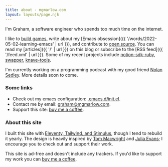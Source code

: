 ```yaml
---
title: about - mgmarlow.com
layout: layouts/page.njk
---
```


I'm Graham, a software engineer who spends too much time on the internet.

I like to [build games](https://mgmarlow.itch.io/), write about my [Emacs obsession]({{ '/words/2022-05-02-learning-emacs' | url }}), and contribute to [open source](https://github.com/mgmarlow/). You can read my [articles]({{ '/' | url }}) on this blog or subscribe to the [RSS feed]({{ '/feed.xml' | url }}). Some of my recent projects include [notion-sdk-ruby](https://github.com/mgmarlow/notion-sdk-ruby), [swapper](https://mgmarlow.itch.io/swapper), [knave-tools](https://github.com/mgmarlow/knave-tools).

I'm currently working on a programming podcast with my good friend [Nolan Sedley](https://nolansedley.netlify.app/). More details soon to come.

### Some links

- Check out my emacs configuration: [.emacs.d/init.el](https://github.com/mgmarlow/dotfiles/blob/master/.emacs.d/init.el).
- Contact me by email: <a href="mailto:graham@mgmarlow.com">graham@mgmarlow.com</a>.
- Support this site: [buy me a coffee](https://www.buymeacoffee.com/mgmarlow).

### About this site

I built this site with [Eleventy, Tailwind, and Stimulus](https://github.com/mgmarlow/mgmarlow.com), though I tend to rebuild it yearly. The design is heavily inspired by [Tom Macwright](https://macwright.com) and [Julia Evans](https://jvns.ca/); I encourage you to check out and support their work.

This site is ad-free and doesn't include any trackers. If you'd like to support my work you can [buy me a coffee](https://www.buymeacoffee.com/mgmarlow).


